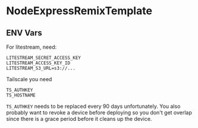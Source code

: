# NodeExpressRemixTemplate

## ENV Vars

For litestream, need:

```
LITESTREAM_SECRET_ACCESS_KEY
LITESTREAM_ACCESS_KEY_ID
LITESTREAM_S3_URL=s3://...
```

Tailscale you need

```
TS_AUTHKEY
TS_HOSTNAME
```

`TS_AUTHKEY` needs to be replaced every 90 days unfortunately. You also probably want to revoke a device before deploying so you don't get overlap since there is a grace period before it cleans up the device.

